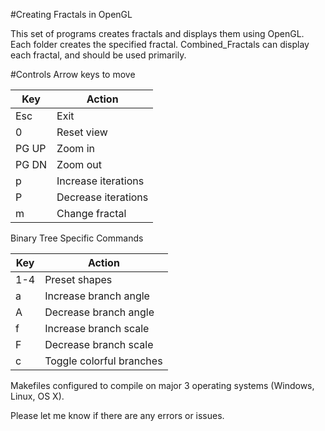 #Creating Fractals in OpenGL

This set of programs creates fractals and displays them using OpenGL. Each folder creates the specified fractal. Combined_Fractals can display each fractal, and should be used primarily.

#Controls
Arrow keys to move

|  Key  |  Action            |
|-------|--------------------|
|  Esc  | Exit               |
|   0   | Reset view         |
| PG UP | Zoom in            |
| PG DN | Zoom out           |
|   p   | Increase iterations|
|   P   | Decrease iterations|
|   m   | Change fractal     |

Binary Tree Specific Commands

|  Key  |  Action                |
|-------|------------------------|
| 1-4   | Preset shapes          |
|   a   | Increase branch angle  |
|   A   | Decrease branch angle  |
|   f   | Increase branch scale  |
|   F   | Decrease branch scale  |
|   c   |Toggle colorful branches|

Makefiles configured to compile on major 3 operating systems (Windows, Linux, OS X).

Please let me know if there are any errors or issues.
